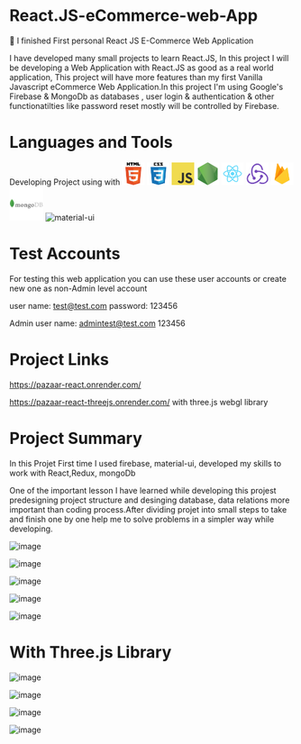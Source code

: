 # React.JS-eCommerce-web-App
 🔭 I finished First personal React JS E-Commerce Web Application
 
 I have developed many small projects to learn React.JS, In this project I will be developing a Web Application with React.JS as good as a real world application, This project will have more features than my first Vanilla Javascript eCommerce Web Application.In this project I'm using Google's Firebase & MongoDb as databases , user login & authentication & other functionatilties like password reset mostly will be controlled by Firebase.
 

 
 
 # Languages and Tools
 
 Developing Project using with <img src="https://github.com/github/explore/blob/main/topics/html/html.png" alt="html" width="40" height="40"/>  <img src="https://github.com/github/explore/blob/main/topics/css/css.png" alt="css" width="40" height="40"/>  <img src="https://github.com/github/explore/blob/main/topics/javascript/javascript.png" alt="javascript" width="40" height="40"/>  <img src="https://github.com/github/explore/blob/main/topics/nodejs/nodejs.png" alt="nodejs" width="40" height="40"/>  <img src="https://github.com/github/explore/blob/main/topics/react/react.png" alt="react" width="40" height="40"/>  <img src="https://github.com/github/explore/blob/main/topics/redux/redux.png" alt="react" width="40" height="40"/>  <img src="https://github.com/github/explore/blob/main/topics/firebase/firebase.png" alt="firebase" width="40" height="40"/>  <img   src="https://github.com/github/explore/blob/main/topics/mongodb/mongodb.png" alt="mongodb" width="60" height="60"/> <img src="https://seeklogo.com/images/M/material-ui-logo-5BDCB9BA8F-seeklogo.com.png" alt="material-ui" width="60" height="40" style="margin=60px"/>
 
 
  # Test Accounts
For testing this web application you can use these user accounts or create new one as non-Admin level account

user name: test@test.com password: 123456

Admin user name: admintest@test.com 123456

# Project Links


https://pazaar-react.onrender.com/



https://pazaar-react-threejs.onrender.com/ with three.js webgl library

# Project Summary

In this Projet First time I used firebase, material-ui, developed my skills to work with React,Redux, mongoDb

One of the important lesson I have learned while developing this projest predesigning project structure and desinging database, data relations more important than coding process.After dividing projet into small steps to take and finish one by one help me to solve problems in a simpler way while developing. 



![image](https://user-images.githubusercontent.com/42888722/163483137-c590c2eb-096a-4bde-bb12-16b1a592be79.png)



![image](https://user-images.githubusercontent.com/42888722/163483216-714d6e8d-7115-42f5-a9c3-ca269ca74b9e.png)



![image](https://user-images.githubusercontent.com/42888722/163483270-64a83415-b73d-4381-bce7-fe16ee1d1652.png)



![image](https://user-images.githubusercontent.com/42888722/163483316-4a27e3e3-c1cb-40a4-9c75-9251c019cd14.png)



![image](https://user-images.githubusercontent.com/42888722/163483464-6d7e2146-27f1-4f2d-8c56-7fd44d32a35a.png)



# With Three.js Library
![image](https://user-images.githubusercontent.com/42888722/163484246-d3968080-93c0-44c4-9cf5-0f307743e025.png)




![image](https://user-images.githubusercontent.com/42888722/163483533-d2adfcf1-2b95-43a2-b758-1b99d1b0bf35.png)



![image](https://user-images.githubusercontent.com/42888722/163483605-d206fd50-3797-4b58-b71c-fa1cf11707c7.png)



![image](https://user-images.githubusercontent.com/42888722/163483665-15948f7a-08e7-4917-bd53-dc54ca9902fe.png)







